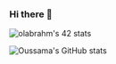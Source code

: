 ### Hi there 👋

![olabrahm's 42 stats](https://badge.mediaplus.ma/darkgray/olabrahm)

![Oussama's GitHub stats](https://github-readme-stats.vercel.app/api?username=0sssama&show_icons=true&theme=radical)
